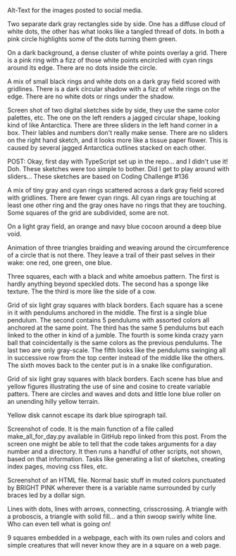 Alt-Text for the images posted to social media. 


Two separate dark gray rectangles side by side. One has a diffuse cloud of white dots, the other has what looks like a tangled thread of dots. In both a pink circle highlights some of the dots turning them green. 

On a dark background, a dense cluster of white points overlay a grid. There is a pink ring with a fizz of those white points encircled with cyan rings around its edge. There are no dots inside the circle. 

A mix of small black rings and white dots on a dark gray field scored with gridlines. There is a dark circular shadow with a fizz of white rings on the edge. There are no white dots or rings under the shadow. 

Screen shot of two digital sketches side by side, they use the same color palettes, etc. The one on the left renders a jagged circular shape, looking kind of like Antarctica. There are three sliders in the left hand corner in a box. Their lables and numbers don't really make sense. There are no sliders on the right hand sketch, and it looks more like a tissue paper flower. This is caused by several jagged Antarctica outlines stacked on each other. 

POST: Okay, first day with TypeScript set up in the repo... and I didn't use it! Doh. These sketches were too simple to bother. Did I get to play around with sliders... These sketches are based on Coding Challenge #136  

A mix of  tiny gray and cyan rings scattered across a dark gray field scored with gridlines. There are fewer cyan rings. All cyan rings are touching at least one other ring and the gray ones have no rings that they are touching.  Some squares of the grid are subdivided, some are not. 

On a light gray field, an orange and navy blue cocoon around a deep blue void.

Animation of three triangles braiding and weaving around the circumference of a circle that is not there. They leave a trail of their past selves in their wake: one red, one green, one blue. 

Three squares, each with a black and white amoebus pattern. The first is hardly anything beyond speckled dots. The second has a sponge like texture. The the third is more like the side of a cow. 

Grid of six light gray squares with black borders. Each square has a scene in it with pendulums anchored in the middle. The first is a single blue pendulum. The second contains 5 pendulums with assorted colors all anchored at the same point. The third has the same 5 pendulums but each linked to the other in kind of a jumble. The fourth is some kinda crazy yarn ball that coincidentally is the same colors as the previous pendulums. The last two are only gray-scale. The fifth looks like the pendulums swinging all in successive row from the top center instead of the middle like the others. The sixth moves back to the center put is in a snake like configuration.

Grid of six light gray squares with black borders. Each scene has blue and yellow figures illustrating the use of sine and cosine to create variable patters. There are circles and waves and dots and little lone blue roller on an unending hilly yellow terrain. 

Yellow disk cannot escape its dark blue spirograph tail. 

Screenshot of code. It is the main function of a file called make_all_for_day.py available in GitHub repo linked from this post. From the screen one might be able to tell that the code takes arguments for a day number and a directory. It then runs a handful of other scripts, not shown, based on that information. Tasks like generating a list of sketches, creating index pages, moving css files, etc. 

Screenshot of an HTML file. Normal basic stuff in muted colors punctuated by BRIGHT PINK wherever there is a variable name surrounded by curly braces led by a dollar sign.  

Lines with dots, lines with arrows, connecting, crisscrossing. A triangle with a proboscis, a triangle with solid fill...   and a thin swoop swirly white line. Who can even tell what is going on! 

9 squares embedded in a webpage, each with its own rules and colors and simple creatures that will never know they are in a square on a web page. 